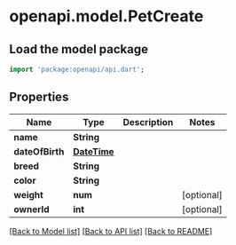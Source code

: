 # openapi.model.PetCreate

## Load the model package
```dart
import 'package:openapi/api.dart';
```

## Properties
Name | Type | Description | Notes
------------ | ------------- | ------------- | -------------
**name** | **String** |  | 
**dateOfBirth** | [**DateTime**](DateTime.md) |  | 
**breed** | **String** |  | 
**color** | **String** |  | 
**weight** | **num** |  | [optional] 
**ownerId** | **int** |  | [optional] 

[[Back to Model list]](../README.md#documentation-for-models) [[Back to API list]](../README.md#documentation-for-api-endpoints) [[Back to README]](../README.md)


